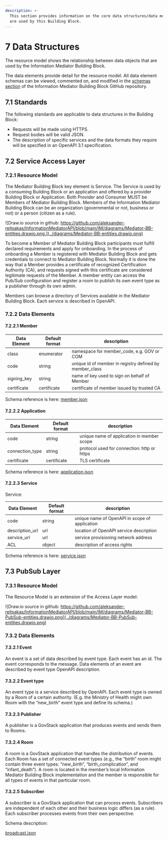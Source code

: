 ```yaml
---
description: >-
  This section provides information on the core data structures/data models that
  are used by this Building Block.
---
```


# 7 Data Structures

The resource model shows the relationship between data objects that are used by the Information Mediator Building Block.

The data elements provide detail for the resource model. All data element schemas can be viewed, commented on, and modified in the [schemas section](https://github.com/aleksander-reitsakas/InformationMediatorAPI/tree/main/IM/schemas) of the Information Mediator Building Block GitHub repository.

## 7.1 Standards

The following standards are applicable to data structures in the Building Block:

* Requests will be made using HTTPS.
* Request bodies will be valid JSON.
* The description of specific services and the data formats they require will be specified in an OpenAPI 3.1 specification.

## 7.2 Service Access Layer

### 7.2.1 Resource Model

The Mediator Building Block key element is Service. The Service is used by a consuming Building Block or an application and offered by a provider Building Block or Application. Both Provider and Consumer MUST be Members of Mediator Building Block. Members of the Information Mediator Building Block can be an organization (governmental or not, business or not) or a person (citizen as a rule).

![Draw.io source in github: https://github.com/aleksander-reitsakas/InformationMediatorAPI/blob/main/IM/diagrams/Mediator-BB-entities.drawio.png.](../diagrams/Mediator-BB-entities.drawio.png)

To become a Member of Mediator Building Block participants must fulfill declared requirements and apply for onboarding. In the process of onboarding a Member is registered with Mediator Building Block and gets credentials to connect to Mediator Building Block. Normally it is done the way that a Member provides a certificate of recognized Certification Authority (CA), and requests signed with this certificate are considered legitimate requests of the Member. A member entity can access the Pub/Sub configuration and register a room to publish its own event type as a publisher through its own admin.

Members can browse a directory of Services available in the Mediator Building Block. Each service is described in OpenAPI.

### 7.2.2 Data Elements

#### 7.2.2.1 Member

| Data Element | Default format | description                                              |
| ------------ | -------------- | -------------------------------------------------------- |
| class        | enumerator     | namespace for member\_code, e.g. GOV or COM              |
| code         | string         | unique id of member in registry defined by member\_class |
| signing\_key | string         | name of key used to sign on behalf of Member             |
| certificate  | certificate    | certificate of member issued by trusted CA               |

Schema reference is here: [member.json](https://github.com/GovStackWorkingGroup/BuildingBlockAPI/blob/main/IM/schemas/member.json)

#### 7.2.2.2 Application

| Data Element     | Default format | description                                 |
| ---------------- | -------------- | ------------------------------------------- |
| code             | string         | unique name of application in member scope  |
| connection\_type | string         | protocol used for connection: http or https |
| certificate      | certificate    | TLS certificate                             |

Schema reference is here: [application.json](https://github.com/GovStackWorkingGroup/BuildingBlockAPI/blob/main/IM/schemas/application.json)&#x20;

#### 7.2.2.3 Service

Service:&#x20;

| Data Element     | Default format | description                                    |
| ---------------- | -------------- | ---------------------------------------------- |
| code             | string         | unique name of OpenAPI in scope of application |
| description\_url | url            | location of OpenAPI service description        |
| service\_url     | url            | service provisioning network address           |
| ACL              | object         | description of access rights                   |

Schema reference is here: [service.json](https://github.com/GovStackWorkingGroup/BuildingBlockAPI/blob/main/IM/schemas/service.json)&#x20;

## **7.3 PubSub Layer**

### 7.3.1 Resource Model

The Resource Model is an extension of the Access Layer model:

![Draw.io source in github: https://github.com/aleksander-reitsakas/InformationMediatorAPI/blob/main/IM/diagrams/Mediator-BB-PubSub-entities.drawio.png](../diagrams/Mediator-BB-PubSub-entities.drawio.png)

### 7.3.2 Data Elements

#### 7.3.2.1 Event

An event is a set of data described by event type. Each event has an id. The event corresponds to the message. Data elements of an event are described by event type OpenAPI description.

#### 7.3.2.2 Event type

An event type is a service described by OpenAPI. Each event type is owned by a Room of a certain authority. (E.g. the Ministry of Health might own Room with the “new\_birth” event type and define its schema.)

#### 7.3.2.3 Publisher

A publisher is a GovStack application that produces events and sends them to Rooms.

#### **7.3.2.4 Room**

A room is a GovStack application that handles the distribution of events. Each Room has a set of connected event types (e.g., the “birth” room might contain three event types: “new\_birth”, “birth\_complication”, and “infant\_death”). A room is located in the member’s local Information Mediator Building Block implementation and the member is responsible for all types of events in that particular room.

#### 7.3.2.5 Subscriber

A subscriber is a GovStack application that can process events. Subscribers are independent of each other and their business logic differs (as a rule). Each subscriber processes events from their own perspective.

Schema description:&#x20;

[broadcast.json](https://github.com/GovStackWorkingGroup/BuildingBlockAPI/blob/main/IM/schemas/broadcast.json)
